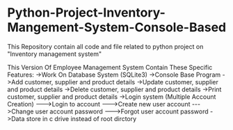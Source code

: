# Python-Project-Inventory-Mangement-System-Console-Based
This Repository contain all code and file related to python project on "Inventory management system"

This Version Of Employee Management System Contain These Specific Features:
->Work On Database System (SQLite3)
->Console Base Program
->Add customer, supplier and product details 
->Update customer, supplier and product details
->Delete customer, supplier and product details
->Print customer, supplier and product details
->Login system (Multiple Account Creation)
--->Login to account 
--->Create new user account 
--->Change user account password
--->Forgot user account password
->Data store in c drive instead of root dirctory

